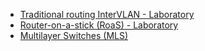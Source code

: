 - [Traditional routing InterVLAN - Laboratory](Traditional%20routing%20InterVLAN%20-%20Laboratory.md)
- [Router-on-a-stick (RoaS) - Laboratory](Router-on-a-stick%20(RoaS)%20-%20Laboratory.md)
- [Multilayer Switches (MLS)](Multilayer%20Switches%20(MLS).md)